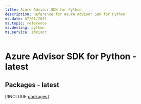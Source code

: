 ```yaml
---
title: Azure Advisor SDK for Python
description: Reference for Azure Advisor SDK for Python
ms.date: 07/01/2025
ms.topic: reference
ms.devlang: python
ms.service: advisor
---
```

# Azure Advisor SDK for Python - latest
## Packages - latest
[!INCLUDE [packages](advisor-index.md)]